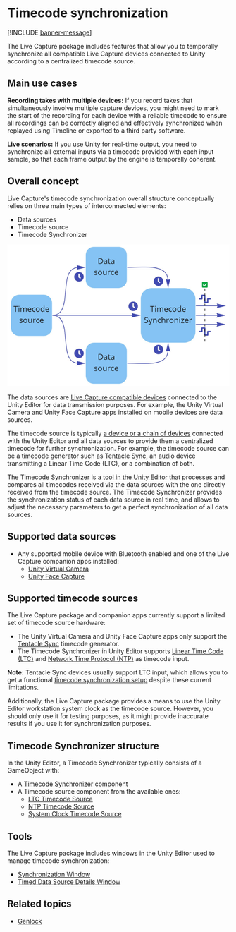 # Timecode synchronization

[!INCLUDE [banner-message](banner-message.md)]

The Live Capture package includes features that allow you to temporally synchronize all compatible Live Capture devices connected to Unity according to a centralized timecode source.

## Main use cases

**Recording takes with multiple devices:** If you record takes that simultaneously involve multiple capture devices, you might need to mark the start of the recording for each device with a reliable timecode to ensure all recordings can be correctly aligned and effectively synchronized when replayed using Timeline or exported to a third party software.

**Live scenarios:** If you use Unity for real-time output, you need to synchronize all external inputs via a timecode provided with each input sample, so that each frame output by the engine is temporally coherent.

## Overall concept

Live Capture's timecode synchronization overall structure conceptually relies on three main types of interconnected elements:
* Data sources
* Timecode source
* Timecode Synchronizer

![](images/timecode-synchronization-concept.png)

The data sources are [Live Capture compatible devices](#supported-data-sources) connected to the Unity Editor for data transmission purposes. For example, the Unity Virtual Camera and Unity Face Capture apps installed on mobile devices are data sources.

The timecode source is typically [a device or a chain of devices](#supported-timecode-sources) connected with the Unity Editor and all data sources to provide them a centralized timecode for further synchronization. For example, the timecode source can be a timecode generator such as Tentacle Sync, an audio device transmitting a Linear Time Code (LTC), or a combination of both.

The Timecode Synchronizer is [a tool in the Unity Editor](#timecode-synchronizer-structure) that processes and compares all timecodes received via the data sources with the one directly received from the timecode source. The Timecode Synchronizer provides the synchronization status of each data source in real time, and allows to adjust the necessary parameters to get a perfect synchronization of all data sources.

## Supported data sources

* Any supported mobile device with Bluetooth enabled and one of the Live Capture companion apps installed:
  * [Unity Virtual Camera](virtual-camera.md)
  * [Unity Face Capture](face-capture.md)

## Supported timecode sources

The Live Capture package and companion apps currently support a limited set of timecode source hardware:

* The Unity Virtual Camera and Unity Face Capture apps only support the [Tentacle Sync](https://tentaclesync.com/sync-e) timecode generator.
* The Timecode Synchronizer in Unity Editor supports [Linear Time Code (LTC)](https://en.wikipedia.org/wiki/Linear_timecode) and [Network Time Protocol (NTP)](https://en.wikipedia.org/wiki/Network_Time_Protocol) as timecode input.

**Note:** Tentacle Sync devices usually support LTC input, which allows you to get a functional [timecode synchronization setup](timecode-synchronization-getting-started.md) despite these current limitations.

Additionally, the Live Capture package provides a means to use the Unity Editor workstation system clock as the timecode source. However, you should only use it for testing purposes, as it might provide inaccurate results if you use it for synchronization purposes.

## Timecode Synchronizer structure

In the Unity Editor, a Timecode Synchronizer typically consists of a GameObject with:
* A [Timecode Synchronizer](ref-component-timecode-synchronizer.md) component
* A Timecode source component from the available ones:
  * [LTC Timecode Source](ref-component-ltc-timecode-source.md)
  * [NTP Timecode Source](ref-component-ntp-timecode-source.md)
  * [System Clock Timecode Source](ref-component-system-clock-timecode-source.md)

## Tools

The Live Capture package includes windows in the Unity Editor used to manage timecode synchronization:
* [Synchronization Window](ref-window-synchronization.md)
* [Timed Data Source Details Window](ref-window-data-source-details.md)

## Related topics

* [Genlock](genlock.md)
